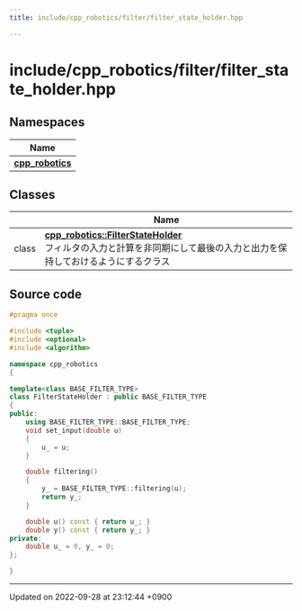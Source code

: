 ```yaml
---
title: include/cpp_robotics/filter/filter_state_holder.hpp

---
```


# include/cpp_robotics/filter/filter_state_holder.hpp



## Namespaces

| Name           |
| -------------- |
| **[cpp_robotics](/cpp_robotics/doxybook/Namespaces/namespacecpp__robotics/)**  |

## Classes

|                | Name           |
| -------------- | -------------- |
| class | **[cpp_robotics::FilterStateHolder](/cpp_robotics/doxybook/Classes/classcpp__robotics_1_1FilterStateHolder/)** <br>フィルタの入力と計算を非同期にして最後の入力と出力を保持しておけるようにするクラス  |




## Source code

```cpp
#pragma once

#include <tuple>
#include <optional>
#include <algorithm>

namespace cpp_robotics
{

template<class BASE_FILTER_TYPE>
class FilterStateHolder : public BASE_FILTER_TYPE
{
public:
    using BASE_FILTER_TYPE::BASE_FILTER_TYPE;
    void set_input(double u)
    {
        u_ = u;
    }

    double filtering()
    {
        y_ = BASE_FILTER_TYPE::filtering(u);
        return y_;
    }

    double u() const { return u_; }
    double y() const { return y_; }
private:
    double u_ = 0, y_ = 0;
};

}
```


-------------------------------

Updated on 2022-09-28 at 23:12:44 +0900

